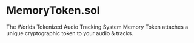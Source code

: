 # MemoryToken.sol
The Worlds Tokenized Audio Tracking System Memory Token attaches a unique cryptographic token to your audio &amp; tracks.
